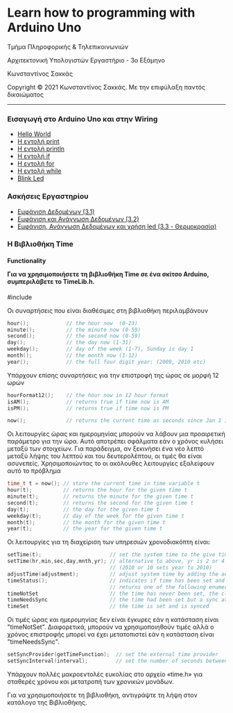 <html>
<head>

</head>
<body>
<h1>Learn how to programming with Arduino Uno</h1>
<p> Τμήμα Πληροφορικής & Τηλεπικοινωνιών </p>
<p>Αρχιτεκτονική Υπολογιστών Εργαστήριο - 3ο Εξάμηνο</p>
<p> Κωνσταντίνος Σακκάς</p>
<p>Copyright © 2021 Κωνσταντίνος Σακκάς. Με την επιφύλαξη παντός δικαιώματος</p>
<hr>

<h3>Εισαγωγή στο Arduino Uno και στην Wiring</h3>
<ul>
<li><a href="https://github.com/ksakkas/Learn-Wiring-with-Arduino-Mega/blob/master/Code/Greek/hello.ino">Hello World</a></li>
<li><a href="https://github.com/ksakkas/Learn-Wiring-with-Arduino-Mega/blob/master/Code/Greek/print.ino">Η εντολή print</a></li>
<li><a href="https://github.com/ksakkas/Learn-Wiring-with-Arduino-Mega/blob/master/Code/Greek/println.ino">Η εντολή println</a></li>
<li><a href="https://github.com/ksakkas/Learn-Wiring-with-Arduino-Mega/blob/master/Code/Greek/if.ino">Η εντολή if</a></li>
<li><a href="https://github.com/ksakkas/Learn-Wiring-with-Arduino-Mega/blob/master/Code/Greek/for.ino">Η εντολή for</a></li>
<li><a href="https://github.com/ksakkas/Learn-Wiring-with-Arduino-Mega/blob/master/Code/Greek/while.ino">Η εντολή while</a></li>
<li><a href="https://github.com/ksakkas/Learn-Wiring-with-Arduino-Mega/blob/master/Code/Greek/blink.ino">Blink Led</a></li> 
</ul>
 
 <h3>Ασκήσεις Εργαστηρίου</h3>
<ul>
 <li><a href="https://github.com/ksakkas/Learn-Wiring-with-Arduino-Mega/blob/master/Lab/lab3_1.ino">Εμφάνιση Δεδομένων (3.1)</a></li>
 <li><a href="https://github.com/ksakkas/Learn-Wiring-with-Arduino-Mega/blob/master/Lab/lab3_2.ino">Εμφάνιση και Ανάγνωση Δεδομένων (3.2)</a></li>
 <li><a href="https://github.com/ksakkas/Learn-Wiring-with-Arduino-Mega/blob/master/Lab/lab3_3.ino">Εμφάνιση, Ανάγνωση Δεδομένων και χρήση led (3.3 - Θερμοκρασία)</a></li>

 </ul>
 
 <h3>Η Βιβλιοθήκη Time</h3>


<h4> Functionality

Για να χρησιμοποιήσετε τη βιβλιοθήκη Time σε ένα σκίτσο Arduino, συμπεριλάβετε το TimeLib.h.
 </h4>
 
 
<div>
#include <TimeLib.h>
 </div>

Οι συναρτήσεις που είναι διαθέσιμες στη βιβλιοθήκη περιλαμβάνουν
 
```c
hour();            // the hour now  (0-23)
minute();          // the minute now (0-59)
second();          // the second now (0-59)
day();             // the day now (1-31)
weekday();         // day of the week (1-7), Sunday is day 1
month();           // the month now (1-12)
year();            // the full four digit year: (2009, 2010 etc)
```

Υπάρχουν επίσης συναρτήσεις για την επιστροφή της ώρας σε μορφή 12 ωρών
 
```c
hourFormat12();    // the hour now in 12 hour format
isAM();            // returns true if time now is AM
isPM();            // returns true if time now is PM

now();             // returns the current time as seconds since Jan 1 1970
```

Οι λειτουργίες ώρας και ημερομηνίας μπορούν να λάβουν μια προαιρετική παράμετρο για την ώρα. Αυτό αποτρέπει
σφάλματα εάν ο χρόνος κυλήσει μεταξύ των στοιχείων. Για παράδειγμα, αν ξεκινήσει ένα νέο λεπτό
μεταξύ λήψης του λεπτού και του δευτερολέπτου, οι τιμές θα είναι ασυνεπείς. Χρησιμοποιώντας το
οι ακόλουθες λειτουργίες εξαλείφουν αυτό το πρόβλημα

```c
time_t t = now(); // store the current time in time variable t
hour(t);          // returns the hour for the given time t
minute(t);        // returns the minute for the given time t
second(t);        // returns the second for the given time t
day(t);           // the day for the given time t
weekday(t);       // day of the week for the given time t
month(t);         // the month for the given time t
year(t);          // the year for the given time t
```

Οι λειτουργίες για τη διαχείριση των υπηρεσιών χρονοδιακόπτη είναι:
 
```c
setTime(t);                      // set the system time to the give time t
setTime(hr,min,sec,day,mnth,yr); // alternative to above, yr is 2 or 4 digit yr
                                 // (2010 or 10 sets year to 2010)
adjustTime(adjustment);          // adjust system time by adding the adjustment value
timeStatus();                    // indicates if time has been set and recently synchronized
                                 // returns one of the following enumerations:
timeNotSet                       // the time has never been set, the clock started on Jan 1, 1970
timeNeedsSync                    // the time had been set but a sync attempt did not succeed
timeSet                          // the time is set and is synced
```

Οι τιμές ώρας και ημερομηνίας δεν είναι έγκυρες εάν η κατάσταση είναι "timeNotSet". Διαφορετικά, μπορούν να χρησιμοποιηθούν τιμές αλλά
ο χρόνος επιστροφής μπορεί να έχει μετατοπιστεί εάν η κατάσταση είναι "timeNeedsSync".

```c
setSyncProvider(getTimeFunction);  // set the external time provider
setSyncInterval(interval);         // set the number of seconds between re-sync
```

Υπάρχουν πολλές μακροεντολές ευκολίας στο αρχείο «time.h» για σταθερές χρόνου και μετατροπή
των χρονικών μονάδων.

Για να χρησιμοποιήσετε τη βιβλιοθήκη, αντιγράψτε τη λήψη στον κατάλογο της Βιβλιοθήκης.


 
 
</body>
</html>
